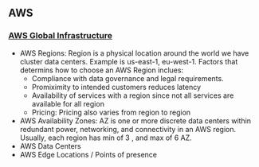 ## AWS

### [AWS Global Infrastructure](https://aws.amazon.com/about-aws/global-infrastructure/regions_az/)

- AWS Regions: Region is a physical location around the world we have cluster data centers. Example is us-east-1, eu-west-1. Factors that determins how to choose an AWS Region inclues:
    * Compliance with data governance and legal requirements.
    * Promiximity to intended customers reduces latency
    * Availability of services with a region since not all services are available for all region
    * Pricing: Pricing also varies from region to region
- AWS Availability Zones: AZ is one or more discrete data centers within redundant power, networking, and connectivity in an AWS region. Usually, each region has min of 3 , and max of 6 AZ.
- AWS Data Centers
- AWS Edge Locations / Points of presence